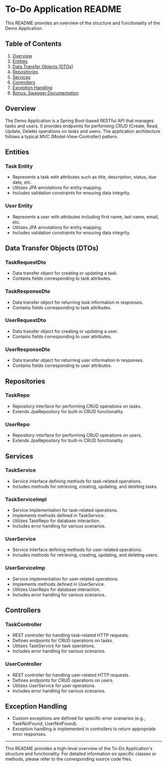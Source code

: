 # To-Do Application README

This README provides an overview of the structure and functionality of the Demo Application.

## Table of Contents

1. [Overview](#overview)
2. [Entities](#entities)
3. [Data Transfer Objects (DTOs)](#data-transfer-objects-dtos)
4. [Repositories](#repositories)
5. [Services](#services)
6. [Controllers](#controllers)
7. [Exception Handling](#exception-handling)
8. [Bonus: Swagger Documentation](#bonus-swagger-documentation)

## Overview

The Demo Application is a Spring Boot-based RESTful API that manages tasks and users. It provides endpoints for performing CRUD (Create, Read, Update, Delete) operations on tasks and users. The application architecture follows a typical MVC (Model-View-Controller) pattern.

## Entities

### Task Entity

- Represents a task with attributes such as title, description, status, due date, etc.
- Utilizes JPA annotations for entity mapping.
- Includes validation constraints for ensuring data integrity.

### User Entity

- Represents a user with attributes including first name, last name, email, etc.
- Utilizes JPA annotations for entity mapping.
- Includes validation constraints for ensuring data integrity.

## Data Transfer Objects (DTOs)

### TaskRequestDto

- Data transfer object for creating or updating a task.
- Contains fields corresponding to task attributes.

### TaskResponseDto

- Data transfer object for returning task information in responses.
- Contains fields corresponding to task attributes.

### UserRequestDto

- Data transfer object for creating or updating a user.
- Contains fields corresponding to user attributes.

### UserResponseDto

- Data transfer object for returning user information in responses.
- Contains fields corresponding to user attributes.

## Repositories

### TaskRepo

- Repository interface for performing CRUD operations on tasks.
- Extends JpaRepository for built-in CRUD functionality.

### UserRepo

- Repository interface for performing CRUD operations on users.
- Extends JpaRepository for built-in CRUD functionality.

## Services

### TaskService

- Service interface defining methods for task-related operations.
- Includes methods for retrieving, creating, updating, and deleting tasks.

### TaskServiceImpl

- Service implementation for task-related operations.
- Implements methods defined in TaskService.
- Utilizes TaskRepo for database interaction.
- Includes error handling for various scenarios.

### UserService

- Service interface defining methods for user-related operations.
- Includes methods for retrieving, creating, updating, and deleting users.

### UserServiceImp

- Service implementation for user-related operations.
- Implements methods defined in UserService.
- Utilizes UserRepo for database interaction.
- Includes error handling for various scenarios.

## Controllers

### TaskController

- REST controller for handling task-related HTTP requests.
- Defines endpoints for CRUD operations on tasks.
- Utilizes TaskService for task operations.
- Includes error handling for various scenarios.

### UserController

- REST controller for handling user-related HTTP requests.
- Defines endpoints for CRUD operations on users.
- Utilizes UserService for user operations.
- Includes error handling for various scenarios.

## Exception Handling

- Custom exceptions are defined for specific error scenarios (e.g., TaskNotFound, UserNotFound).
- Exception handling is implemented in controllers to return appropriate error responses.

---

This README provides a high-level overview of the To-Do Application's structure and functionality. For detailed information on specific classes or methods, please refer to the corresponding source code files.
